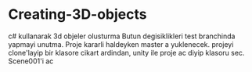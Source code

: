 # Creating-3D-objects
c# kullanarak 3d objeler olusturma Butun degisiklikleri test branchinda yapmayi unutma. 
Proje kararli haldeyken master a yuklenecek.
projeyi clone'layip bir klasore cikart ardindan, unity ile proje ac diyip klasoru sec.
Scene001'i ac